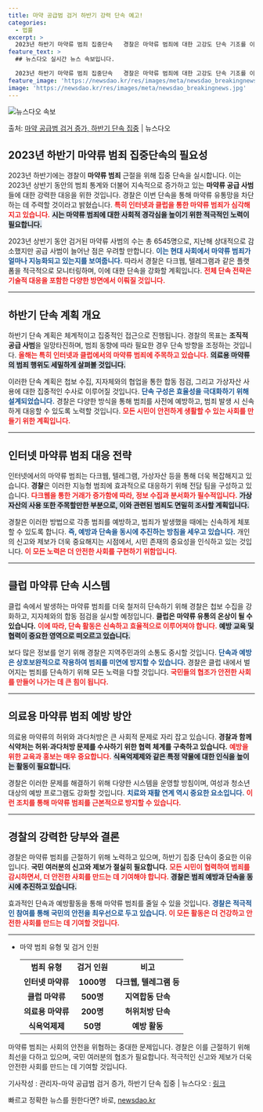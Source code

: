 ```yaml
---
title: 마약 공급범 검거 하반기 강력 단속 예고!
categories:
  - 법률
excerpt: >
  2023년 하반기 마약류 범죄 집중단속   경찰은 마약류 범죄에 대한 고강도 단속 기조를 이어가기 위해 상반…
feature_text: >
  ## 뉴스다오 실시간 뉴스 속보입니다.

  2023년 하반기 마약류 범죄 집중단속   경찰은 마약류 범죄에 대한 고강도 단속 기조를 이어가기 위해 상반…
feature_image: 'https://newsdao.kr/res/images/meta/newsdao_breakingnews.jpg'
image: 'https://newsdao.kr/res/images/meta/newsdao_breakingnews.jpg'
---
```


![뉴스다오 속보](https://newsdao.kr/res/images/meta/newsdao_breakingnews.jpg)

<p>출처: <a href="https://newsdao.kr/5150" rel="dofollow">마약 공급범 검거 증가, 하반기 단속 집중</a> | 뉴스다오</p>

<h2 data-ke-size="size26">2023년 하반기 마약류 범죄 집중단속의 필요성</h2>

<p data-ke-size="size16">2023년 하반기에는 경찰이 <b>마약류 범죄</b> 근절을 위해 집중 단속을 실시합니다. 이는 2023년 상반기 동안의 범죄 통계와 더불어 지속적으로 증가하고 있는 <b>마약류 공급 사범</b>들에 대한 강력한 대응을 위한 것입니다. 경찰은 이번 단속을 통해 마약류 유통망을 차단하는 데 주력할 것이라고 밝혔습니다. <b><span style="color: #ee2323;">특히 인터넷과 클럽을 통한 마약류 범죄가 심각해지고 있습니다.</span></b> <b><span style="background-color: #21538527;">시는 마약류 범죄에 대한 사회적 경각심을 높이기 위한 적극적인 노력이 필요합니다.</span></b></p>

<p data-ke-size="size16">2023년 상반기 동안 검거된 마약류 사범의 수는 총 6545명으로, 지난해 상대적으로 감소했지만 공급 사범이 늘어난 점은 우려할 만합니다. <b><span style="color: #1a5490;">이는 현대 사회에서 마약류 범죄가 얼마나 지능화되고 있는지를 보여줍니다.</span></b> 따라서 경찰은 다크웹, 텔레그램과 같은 플랫폼을 적극적으로 모니터링하며, 이에 대한 단속을 강화할 계획입니다. <b><span style="color: #ee2323;">전체 단속 전략은 기술적 대응을 포함한 다양한 방면에서 이뤄질 것입니다.</span></b></p>

<hr>

<h2 data-ke-size="size26">하반기 단속 계획 개요</h2>

<p data-ke-size="size16">하반기 단속 계획은 체계적이고 집중적인 접근으로 진행됩니다. 경찰의 목표는 <b>조직적 공급 사범</b>을 일망타진하며, 범죄 동향에 따라 필요한 경우 단속 방향을 조정하는 것입니다. <b><span style="color: #ee2323;">올해는 특히 인터넷과 클럽에서의 마약류 범죄에 주목하고 있습니다.</span></b> <b><span style="background-color: #21538527;">의료용 마약류의 범죄 행위도 세밀하게 살펴볼 것입니다.</span></b></p>

<p data-ke-size="size16">이러한 단속 계획은 첩보 수집, 지자체와의 협업을 통한 합동 점검, 그리고 가상자산 사용에 대한 집중적인 수사로 이루어질 것입니다. <b><span style="color: #1a5490;">단속 구성은 효율성을 극대화하기 위해 설계되었습니다.</span></b> 경찰은 다양한 방식을 통해 범죄를 사전에 예방하고, 범죄 발생 시 신속하게 대응할 수 있도록 노력할 것입니다. <b><span style="color: #ee2323;">모든 시민이 안전하게 생활할 수 있는 사회를 만들기 위한 계획입니다.</span></b></p>

<hr>

<h2 data-ke-size="size26">인터넷 마약류 범죄 대응 전략</h2>

<p data-ke-size="size16">인터넷에서의 마약류 범죄는 다크웹, 텔레그램, 가상자산 등을 통해 더욱 복잡해지고 있습니다. <b>경찰</b>은 이러한 지능형 범죄에 효과적으로 대응하기 위해 전담 팀을 구성하고 있습니다. <b><span style="color: #ee2323;">다크웹을 통한 거래가 증가함에 따라, 정보 수집과 분서화가 필수적입니다.</span></b> <b><span style="background-color: #21538527;">가상자산의 사용 또한 주목할만한 부분으로, 이와 관련된 범죄도 면밀히 조사할 계획입니다.</span></b></p>

<p data-ke-size="size16">경찰은 이러한 방법으로 각종 범죄를 예방하고, 범죄가 발생했을 때에는 신속하게 체포할 수 있도록 합니다. <b><span style="color: #1a5490;">즉, 예방과 단속을 동시에 추진하는 방침을 세우고 있습니다.</span></b> 개인의 신고와 제보가 더욱 중요해지는 시점에서, 시민 존재의 중요성을 인식하고 있는 것입니다. <b><span style="color: #ee2323;">이 모든 노력은 더 안전한 사회를 구현하기 위함입니다.</span></b></p>

<hr>

<h2 data-ke-size="size26">클럽 마약류 단속 시스템</h2>

<p data-ke-size="size16">클럽 속에서 발생하는 마약류 범죄를 더욱 철저히 단속하기 위해 경찰은 첩보 수집을 강화하고, 지자체와의 합동 점검을 실시할 예정입니다. <b>클럽은 마약류 유통의 온상이 될 수 있습니다.</b> <b><span style="color: #ee2323;">이에 따라, 단속 활동은 신속하고 효율적으로 이루어져야 합니다.</span></b> <b><span style="background-color: #21538527;">예방 교육 및 협력이 중요한 영역으로 떠오르고 있습니다.</span></b></p>

<p data-ke-size="size16">보다 많은 정보를 얻기 위해 경찰은 지역주민과의 소통도 중시할 것입니다. <b><span style="color: #1a5490;">단속과 예방은 상호보완적으로 작용하여 범죄를 미연에 방지할 수 있습니다.</span></b> 경찰은 클럽 내에서 벌어지는 범죄를 단속하기 위해 모든 노력을 다할 것입니다. <b><span style="color: #ee2323;">국민들의 협조가 안전한 사회를 만들어 나가는 데 큰 힘이 됩니다.</span></b></p>

<hr>

<h2 data-ke-size="size26">의료용 마약류 범죄 예방 방안</h2>

<p data-ke-size="size16">의료용 마약류의 허위와 과다처방은 큰 사회적 문제로 자리 잡고 있습니다. <b>경찰과 함께 식약처는 허위·과다처방 문제를 수사하기 위한 협력 체계를 구축하고 있습니다.</b> <b><span style="color: #ee2323;">예방을 위한 교육과 홍보는 매우 중요합니다.</span></b> <b><span style="background-color: #21538527;">식욕억제제와 같은 특정 약물에 대한 인식을 높이는 활동이 필요합니다.</span></b></p>

<p data-ke-size="size16">경찰은 이러한 문제를 해결하기 위해 다양한 시스템을 운영할 방침이며, 여성과 청소년 대상의 예방 프로그램도 강화할 것입니다. <b><span style="color: #1a5490;">치료와 재활 연계 역시 중요한 요소입니다.</span></b> <b><span style="color: #ee2323;">이런 조치를 통해 마약류 범죄를 근본적으로 방지할 수 있습니다.</span></b></p>

<hr>

<h2 data-ke-size="size26">경찰의 강력한 당부와 결론</h2>

<p data-ke-size="size16">경찰은 마약류 범죄를 근절하기 위해 노력하고 있으며, 하반기 집중 단속이 중요한 이유입니다. <b>국민 여러분의 신고와 제보가 절실히 필요합니다.</b> <b><span style="color: #ee2323;">모든 시민이 협력하여 범죄를 감시하면서, 더 안전한 사회를 만드는 데 기여해야 합니다.</span></b> <b><span style="background-color: #21538527;">경찰은 범죄 예방과 단속을 동시에 추진하고 있습니다.</span></b></p>

<p data-ke-size="size16">효과적인 단속과 예방활동을 통해 마약류 범죄를 줄일 수 있을 것입니다. <b><span style="color: #1a5490;">경찰은 적극적인 참여를 통해 국민의 안전을 최우선으로 두고 있습니다.</span></b> <b><span style="color: #ee2323;">이 모든 활동은 더 건강하고 안전한 사회를 만드는 데 기여할 것입니다.</span></b></p>

<hr>

<ul>
<li>마약 범죄 유형 및 검거 인원</li>
<table>
<tr>
<td style="text-align: center; height: 17px;"><b>범죄 유형</b></td>
<td style="text-align: center; height: 17px;"><b>검거 인원</b></td>
<td style="text-align: center; height: 17px;"><b>비고</b></td>
</tr>
<tr>
<td style="text-align: center; height: 17px;"><b>인터넷 마약류</b></td>
<td style="text-align: center; height: 17px;"><b>1000명</b></td>
<td style="text-align: center; height: 17px;"><b>다크웹, 텔레그램 등</b></td>
</tr>
<tr>
<td style="text-align: center; height: 17px;"><b>클럽 마약류</b></td>
<td style="text-align: center; height: 17px;"><b>500명</b></td>
<td style="text-align: center; height: 17px;"><b>지역합동 단속</b></td>
</tr>
<tr>
<td style="text-align: center; height: 17px;"><b>의료용 마약류</b></td>
<td style="text-align: center; height: 17px;"><b>200명</b></td>
<td style="text-align: center; height: 17px;"><b>허위처방 단속</b></td>
</tr>
<tr>
<td style="text-align: center; height: 17px;"><b>식욕억제제</b></td>
<td style="text-align: center; height: 17px;"><b>50명</b></td>
<td style="text-align: center; height: 17px;"><b>예방 활동</b></td>
</tr>
</table>
</ul>

<p data-ke-size="size16">마약류 범죄는 사회의 안전을 위협하는 중대한 문제입니다. 경찰은 이를 근절하기 위해 최선을 다하고 있으며, 국민 여러분의 협조가 필요합니다. 적극적인 신고와 제보가 더욱 안전한 사회를 만드는 데 기여할 것입니다.</p>

<p data-ke-size="size16">기사작성 : 관리자-마약 공급범 검거 증가, 하반기 단속 집중 | 뉴스다오  : <a href="https://newsdao.kr/5150">링크</a></p> 

빠르고 정확한 뉴스를 원한다면? 바로, <a href="https://newsdao.kr" rel="dofollow">newsdao.kr</a>


